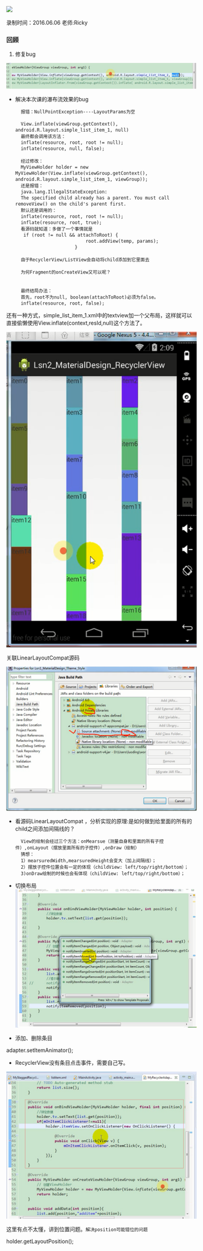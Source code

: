 ![](https://github.com/IvyZh/Android_Learning/blob/master/DN/UI/imgs/QQ%E6%88%AA%E5%9B%BE.png)

录制时间：2016.06.06
老师:Ricky


### 回顾

1. 修复bug

![](https://github.com/IvyZh/Android_Learning/blob/master/DN/UI/imgs/QQ%E6%88%AA%E5%9B%BE20170228152606.png)

	
- 解决本次课的瀑布流效果的bug

		报错：NullPointException----LayoutParams为空
		
		View.inflate(viewGroup.getContext(), android.R.layout.simple_list_item_1, null)
		最终都会调用该方法：
		inflate(resource, root, root != null);
		inflate(resource, null, false);
		
		经过修改：
		MyViewHolder holder = new MyViewHolder(View.inflate(viewGroup.getContext(), android.R.layout.simple_list_item_1, viewGroup));
		还是报错：
		java.lang.IllegalStateException: 
		The specified child already has a parent. You must call removeView() on the child's parent first.
		默认还是调用的：
		inflate(resource, root, root != null);
		inflate(resource, root, true);
		看源码就知道：多做了一个事情就是
		 if (root != null && attachToRoot) {
		                        root.addView(temp, params);
		                    }
		
		由于RecyclerView/ListView会自动将child添加到它里面去
		
		为何Fragment的onCreateView又可以呢？
		
		
		最终结局办法：
		首先，root不为null, boolean(attachToRoot)必须为false。
		inflate(resource, root, false);

还有一种方式，simple_list_item_1.xml中的textview加一个父布局，这样就可以直接偷懒使用View.inflate(context,resId,null)这个方法了。

![](https://github.com/IvyZh/Android_Learning/blob/master/DN/UI/imgs/QQ%E6%88%AA%E5%9B%BE20170228154640.png)

关联LinearLayoutCompat源码

![](https://github.com/IvyZh/Android_Learning/blob/master/DN/UI/imgs/QQ%E6%88%AA%E5%9B%BE20170228155042.png)

* 看源码LinearLayoutCompat ，分析实现的原理:是如何做到给里面的所有的child之间添加间隔线的？
	
		View的绘制会经过三个方法：onMearsue（测量自身和里面的所有子控件）,onLayout（摆放里面所有的子控件）,onDraw（绘制）
		猜想：
		1）mearsuredWidth,mearsuredHeight会变大（加上间隔线）；
		2）摆放子控件位置会有一定的体现（childView: left/top/right/bottom）；
		3)onDraw绘制的时候也会有体现（childView: left/top/right/bottom）；

- 切换布局
![](https://github.com/IvyZh/Android_Learning/blob/master/DN/UI/imgs/QQ%E6%88%AA%E5%9B%BE20170228164911.png)

- 添加、删除条目

adapter.setItemAnimator();

- RecyclerView没有条目点击事件，需要自己写。

![](https://github.com/IvyZh/Android_Learning/blob/master/DN/UI/imgs/QQ%E6%88%AA%E5%9B%BE20170228170209.png)

这里有点不太懂，讲到位置问题。`解决position可能错位的问题`

holder.getLayoutPosition();